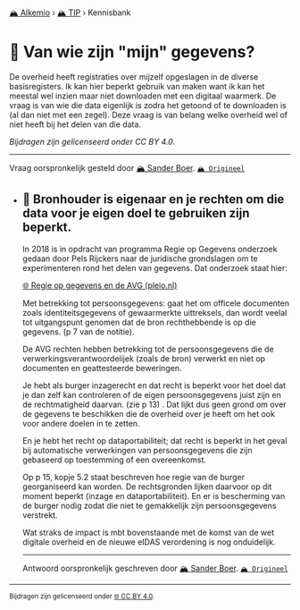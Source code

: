 [🏔️ Alkemio](https://welcome.alkem.io/) › [🏔️ TIP](https://alkem.io/tip/dashboard) › Kennisbank
# 📄 Van wie zijn "mijn" gegevens?
De overheid heeft registraties over mijzelf opgeslagen in de diverse basisregisters. Ik kan hier beperkt gebruik van maken want ik kan het meestal wel inzien maar niet downloaden met een digitaal waarmerk. De vraag is van wie die data eigenlijk is zodra het getoond of te downloaden is (al dan niet met een zegel). Deze vraag is van belang welke overheid wel of niet heeft bij het delen van die data.

*Bijdragen zijn gelicenseerd onder CC BY 4.0.*
***
 Vraag oorspronkelijk gesteld door [🏔️ Sander Boer](https://alkem.io/user/sander-boer-499). [`🏔️ Origineel`](https://alkem.io/tip/collaboration/vanwiezijnmijn-8751)

- ## <a id="bronhouderiseigena-9774"></a> 📌 Bronhouder is eigenaar en je rechten om die data voor je eigen doel te gebruiken zijn beperkt.
  In 2018 is in opdracht van programma Regie op Gegevens onderzoek gedaan door Pels Rijckers naar de juridische grondslagen om te experimenteren rond het delen van gegevens.  Dat onderzoek staat hier:
  
  [🌐 Regie op gegevens en de AVG (pleio.nl)](https://rog.pleio.nl/file/download/4a47f535-5015-478b-b6ff-d425e5b8f6b8/1554209072regie%20op%20gegevens%20en%20de%20avg_web.pdf)
  
  Met betrekking tot persoonsgegevens: gaat het om officele documenten zoals identiteitsgegevens of gewaarmerkte uittreksels, dan wordt veelal tot uitgangspunt genomen dat de bron rechthebbende is op die gegevens. (p 7 van de notitie).
  
  De AVG rechten hebben betrekking tot de persoonsgegevens die de verwerkingsverantwoordelijek (zoals de bron) verwerkt en niet op documenten en geattesteerde beweringen.
  
  Je hebt als burger inzagerecht en dat recht is beperkt voor het doel dat je dan zelf kan controleren of de eigen persoonsgegevens juist zijn en de rechtmatigheid daarvan.  (zie p 13) . Dat lijkt  dus geen grond om over de gegevens te beschikken die de overheid over je heeft om het ook voor andere doelen in te zetten.
  
  En je hebt het recht op dataportabiliteit; dat recht is beperkt in het geval bij automatische verwerkingen van persoonsgegevens die zijn gebaseerd op toestemming of een overeenkomst.
  
  Op p 15, kopje 5.2 staat beschreven hoe regie van de burger georganiseerd kan worden.   De rechtsgronden lijken daarvoor op dit moment beperkt (inzage en dataportabiliteit).  En er is bescherming van de burger nodig zodat die niet te gemakkelijk zijn persoonsgegevens verstrekt.
  
  Wat straks de impact is mbt bovenstaande met de komst van de wet digitale overheid en de nieuwe eIDAS verordening is nog onduidelijk.

  ***
  Antwoord oorspronkelijk geschreven door [🏔️ Sander Boer](https://alkem.io/tip/collaboration/vanwiezijnmijn-8751/posts/bronhouderiseigena-9774). [`🏔️ Origineel`](https://alkem.io/tip/collaboration/vanwiezijnmijn-8751/posts/bronhouderiseigena-9774)

* * *
<small>Bijdragen zijn gelicenseerd onder [🌐 CC BY 4.0](https://creativecommons.org/licenses/by/4.0/deed.nl).</small>
